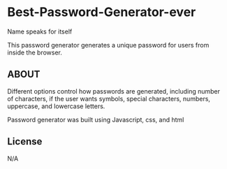 # Best-Password-Generator-ever
Name speaks for itself

This password generator generates a unique password for users from inside the browser.

## ABOUT

Different options control how passwords are generated, including number of characters, if the user wants symbols, special characters, numbers, uppercase, and lowercase letters.

Password generator was built using Javascript, css, and html
## License
N/A